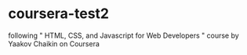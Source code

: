 # coursera-test2
following " HTML, CSS, and Javascript for Web Developers " course by Yaakov Chaikin on Coursera
